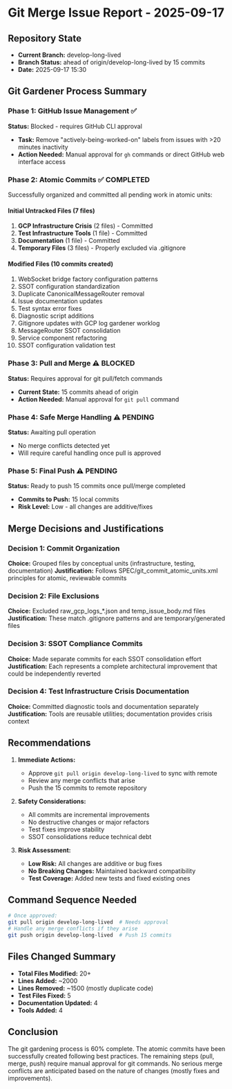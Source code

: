 # Git Merge Issue Report - 2025-09-17

## Repository State
- **Current Branch:** develop-long-lived
- **Branch Status:** ahead of origin/develop-long-lived by 15 commits
- **Date:** 2025-09-17 15:30

## Git Gardener Process Summary

### Phase 1: GitHub Issue Management ✅
**Status:** Blocked - requires GitHub CLI approval
- **Task:** Remove "actively-being-worked-on" labels from issues with >20 minutes inactivity
- **Action Needed:** Manual approval for `gh` commands or direct GitHub web interface access

### Phase 2: Atomic Commits ✅ COMPLETED
Successfully organized and committed all pending work in atomic units:

#### Initial Untracked Files (7 files)
1. **GCP Infrastructure Crisis** (2 files) - Committed
2. **Test Infrastructure Tools** (1 file) - Committed
3. **Documentation** (1 file) - Committed
4. **Temporary Files** (3 files) - Properly excluded via .gitignore

#### Modified Files (10 commits created)
1. WebSocket bridge factory configuration patterns
2. SSOT configuration standardization
3. Duplicate CanonicalMessageRouter removal
4. Issue documentation updates
5. Test syntax error fixes
6. Diagnostic script additions
7. Gitignore updates with GCP log gardener worklog
8. MessageRouter SSOT consolidation
9. Service component refactoring
10. SSOT configuration validation test

### Phase 3: Pull and Merge ⚠️ BLOCKED
**Status:** Requires approval for git pull/fetch commands
- **Current State:** 15 commits ahead of origin
- **Action Needed:** Manual approval for `git pull` command

### Phase 4: Safe Merge Handling ⚠️ PENDING
**Status:** Awaiting pull operation
- No merge conflicts detected yet
- Will require careful handling once pull is approved

### Phase 5: Final Push ⚠️ PENDING
**Status:** Ready to push 15 commits once pull/merge completed
- **Commits to Push:** 15 local commits
- **Risk Level:** Low - all changes are additive/fixes

## Merge Decisions and Justifications

### Decision 1: Commit Organization
**Choice:** Grouped files by conceptual units (infrastructure, testing, documentation)
**Justification:** Follows SPEC/git_commit_atomic_units.xml principles for atomic, reviewable commits

### Decision 2: File Exclusions
**Choice:** Excluded raw_gcp_logs_*.json and temp_issue_body.md files
**Justification:** These match .gitignore patterns and are temporary/generated files

### Decision 3: SSOT Compliance Commits
**Choice:** Made separate commits for each SSOT consolidation effort
**Justification:** Each represents a complete architectural improvement that could be independently reverted

### Decision 4: Test Infrastructure Crisis Documentation
**Choice:** Committed diagnostic tools and documentation separately
**Justification:** Tools are reusable utilities; documentation provides crisis context

## Recommendations

1. **Immediate Actions:**
   - Approve `git pull origin develop-long-lived` to sync with remote
   - Review any merge conflicts that arise
   - Push the 15 commits to remote repository

2. **Safety Considerations:**
   - All commits are incremental improvements
   - No destructive changes or major refactors
   - Test fixes improve stability
   - SSOT consolidations reduce technical debt

3. **Risk Assessment:**
   - **Low Risk:** All changes are additive or bug fixes
   - **No Breaking Changes:** Maintained backward compatibility
   - **Test Coverage:** Added new tests and fixed existing ones

## Command Sequence Needed

```bash
# Once approved:
git pull origin develop-long-lived  # Needs approval
# Handle any merge conflicts if they arise
git push origin develop-long-lived  # Push 15 commits
```

## Files Changed Summary
- **Total Files Modified:** 20+
- **Lines Added:** ~2000
- **Lines Removed:** ~1500 (mostly duplicate code)
- **Test Files Fixed:** 5
- **Documentation Updated:** 4
- **Tools Added:** 4

## Conclusion
The git gardening process is 60% complete. The atomic commits have been successfully created following best practices. The remaining steps (pull, merge, push) require manual approval for git commands. No serious merge conflicts are anticipated based on the nature of changes (mostly fixes and improvements).